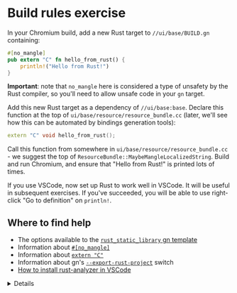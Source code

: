 # Build rules exercise

In your Chromium build, add a new Rust target to `//ui/base/BUILD.gn`
containing:

```rust
#[no_mangle]
pub extern "C" fn hello_from_rust() {
    println!("Hello from Rust!")
}
```

**Important**: note that `no_mangle` here is considered a type of unsafety by
the Rust compiler, so you'll need to allow unsafe code in your `gn` target.

Add this new Rust target as a dependency of `//ui/base:base`. Declare this
function at the top of `ui/base/resource/resource_bundle.cc` (later, we'll see
how this can be automated by bindings generation tools):

```cpp
extern "C" void hello_from_rust();
```

Call this function from somewhere in `ui/base/resource/resource_bundle.cc` - we
suggest the top of `ResourceBundle::MaybeMangleLocalizedString`. Build and run
Chromium, and ensure that "Hello from Rust!" is printed lots of times.

If you use VSCode, now set up Rust to work well in VSCode. It will be useful in
subsequent exercises. If you've succeeded, you will be able to use right-click
"Go to definition" on `println!`.

## Where to find help

- The options available to the [`rust_static_library` gn template][0]
- Information about [`#[no_mangle]`][1]
- Information about [`extern "C"`][2]
- Information about gn's [`--export-rust-project`][3] switch
- [How to install rust-analyzer in VSCode][4]

<details>
It's really important that students get this running, because future exercises
will build on it.

This example is unusual because it boils down to the lowest-common-denominator
interop language, C. Both C++ and Rust can natively declare and call C ABI
functions. Later in the course, we'll connect C++ directly to Rust.

`allow_unsafe = true` is required here because `#[no_mangle]` might allow Rust
to generate two functions with the same name, and Rust can no longer guarantee
that the right one is called.

If you need a pure Rust executable, you can also do that using the
`rust_executable` gn template.

</details>

[0]: https://source.chromium.org/chromium/chromium/src/+/main:build/rust/rust_static_library.gni;l=16
[1]: https://doc.rust-lang.org/beta/reference/abi.html#the-no_mangle-attribute
[2]: https://doc.rust-lang.org/std/keyword.extern.html
[3]: https://gn.googlesource.com/gn/+/main/docs/reference.md#compilation-database
[4]: https://code.visualstudio.com/docs/languages/rust
